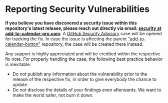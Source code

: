 # Reporting Security Vulnerabilities

**If you believe you have discovered a security issue within this repository's latest release, please reach out directly via email:
[security at add-to-calendar-pro.com](mailto:security@add-to-calendar-pro.com).**
A [GitHub Security Advisory](https://github.com/add2cal/add-to-calendar-button-vue/security/advisories) case will be opened for tracking the fix.
In case the issue is affecting the parent ["add-to-calendar-button"](https://github.com/add2cal/add-to-calendar-button) repository, the case will be created there instead.

Any support is highly appreciated and will be credited within the respective fix note.
For properly handling the case, the following best practice behavior is inevitable:

- Do not publish any information about the vulnerability prior to the release of the respective fix, in order to give everybody the chance to update.
- Do not disclose the details of your findings even afterwards. We want to make the world safer, not burn it down.
